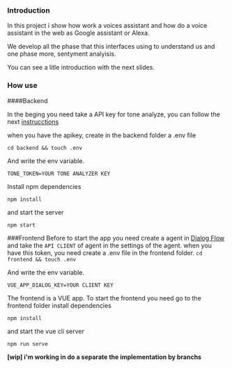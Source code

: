 ### Introduction

In this project i show how work a voices assistant and how do a voice assistant in the web as Google assistant or Alexa.

We develop all the phase that this interfaces using to understand us and one phase more, sentyment analyisis.

You can see a litle introduction with the next slides.

### How use

####Backend

In the beging you need take a API key for tone analyze, you can follow the next [instrucctions](https://cloud.ibm.com/apidocs/tone-analyzer "instructions")

when you have the apikey, create in the backend folder a .env file

`cd backend && touch .env`

And write the env variable.

`TONE_TOKEN=YOUR TONE ANALYZER KEY`

Install npm dependencies

`npm install`

and start the server

`npm start`

###Frontend
Before to start the app you need create a agent in [Dialog Flow](https://dialogflow.cloud.google.com/ "Dialog Flow") and take the `API CLIENT` of agent in the settings of the agent.
when you have this token, you need create a .env file in the frontend folder.
`cd frontend && touch .env`

And write the env variable.

`VUE_APP_DIALOG_KEY=YOUR CLIENT KEY`

The frontend is a VUE app. To start the frontend you need go to the frontend folder
install dependencies

`npm install`

and start the vue cli server

`npm run serve`

**[wip] i'm working in do a separate the implementation by branchs**
